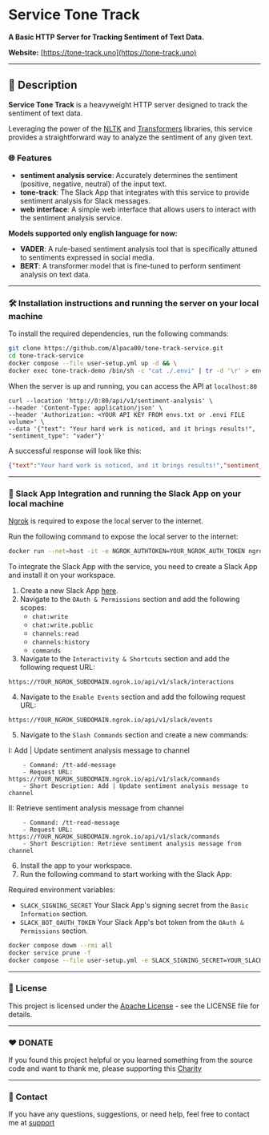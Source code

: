 # Service Tone Track

**A Basic HTTP Server for Tracking Sentiment of Text Data.**

**Website:** [https://tone-track.uno](https://tone-track.uno)

---

## 📖 Description

**Service Tone Track** is a heavyweight HTTP server designed to track the sentiment of text data. 

Leveraging the power of the [NLTK](https://www.nltk.org/) and [Transformers](https://huggingface.co/transformers/) libraries, this service provides a straightforward way to analyze the sentiment of any given text.

### 🌐 Features

- **sentiment analysis service**: Accurately determines the sentiment (positive, negative, neutral) of the input text.
- **tone-track**: The Slack App that integrates with this service to provide sentiment analysis for Slack messages.
- **web interface**: A simple web interface that allows users to interact with the sentiment analysis service.

**Models supported only english language for now:**
- **VADER**: A rule-based sentiment analysis tool that is specifically attuned to sentiments expressed in social media.
- **BERT**: A transformer model that is fine-tuned to perform sentiment analysis on text data.

---

### 🛠️ Installation instructions and running the server on your local machine

To install the required dependencies, run the following commands:

```bash
git clone https://github.com/Alpaca00/tone-track-service.git
cd tone-track-service
docker compose --file user-setup.yml up -d && \
docker exec tone-track-demo /bin/sh -c "cat ./.envi" | tr -d '\r' > envs.txt
```

When the server is up and running, you can access the API at `localhost:80`
```curl
curl --location 'http://0:80/api/v1/sentiment-analysis' \
--header 'Content-Type: application/json' \
--header 'Authorization: <YOUR API KEY FROM envs.txt or .envi FILE volume>' \
--data '{"text": "Your hard work is noticed, and it brings results!", "sentiment_type": "vader"}'
```

A successful response will look like this:
```json
{"text":"Your hard work is noticed, and it brings results!","sentiment_result":"negative"}
```


---

### 📩 Slack App Integration and running the Slack App on your local machine

[Ngrok](https://ngrok.com/) is required to expose the local server to the internet.

Run the following command to expose the local server to the internet:
```bash
docker run --net=host -it -e NGROK_AUTHTOKEN=YOUR_NGROK_AUTH_TOKEN ngrok/ngrok:latest http 80
```

To integrate the Slack App with the service, you need to create a Slack App and install it on your workspace.

1. Create a new Slack App [here](https://api.slack.com/apps?new_app=1).
2. Navigate to the `OAuth & Permissions` section and add the following scopes:
    - `chat:write`
    - `chat:write.public`
    - `channels:read`
    - `channels:history`
    - `commands`
3. Navigate to the `Interactivity & Shortcuts` section and add the following request URL:
```text
https://YOUR_NGROK_SUBDOMAIN.ngrok.io/api/v1/slack/interactions
```
4. Navigate to the `Enable Events` section and add the following request URL:
```
https://YOUR_NGROK_SUBDOMAIN.ngrok.io/api/v1/slack/events
```
5. Navigate to the `Slash Commands` section and create a new commands:

I: Add | Update sentiment analysis message to channel
```text
    - Command: /tt-add-message
    - Request URL: https://YOUR_NGROK_SUBDOMAIN.ngrok.io/api/v1/slack/commands
    - Short Description: Add | Update sentiment analysis message to channel
```

   II: Retrieve sentiment analysis message from channel
```text
    - Command: /tt-read-message
    - Request URL: https://YOUR_NGROK_SUBDOMAIN.ngrok.io/api/v1/slack/commands
    - Short Description: Retrieve sentiment analysis message from channel
```

6. Install the app to your workspace.
7. Run the following command to start working with the Slack App:

Required environment variables:
- `SLACK_SIGNING_SECRET`  Your Slack App's signing secret from the `Basic Information` section.
- `SLACK_BOT_OAUTH_TOKEN` Your Slack App's bot token from the `OAuth & Permissions` section.

```bash
docker compose dowm --rmi all
docker service prune -f
docker compose --file user-setup.yml -e SLACK_SIGNING_SECRET=YOUR_SLACK_SIGNING_SECRET -e SLACK_BOT_OAUTH_TOKEN=YOUR_SLACK_BOT_OAUTH_TOKEN up -d
```

---

### 📄 License
This project is licensed under the [Apache License](LICENSE) - see the LICENSE file for details.

---

### ❤️ DONATE

If you found this project helpful or you learned something from the source code and want to thank me, please supporting this [Charity](DONATE.md)

---
### 📧 Contact

If you have any questions, suggestions, or need help, feel free to contact me at [support](mailto:support.tone-track.uno@gmail.com)